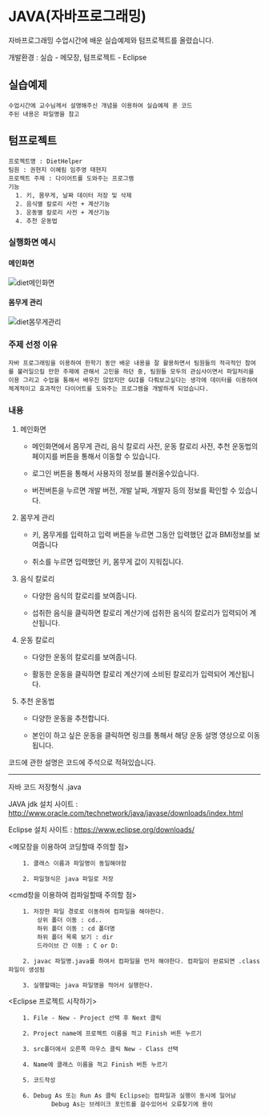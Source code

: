 # JAVA(자바프로그래밍)

자바프로그래밍 수업시간에 배운 실습예제와 텀프로젝트를 올렸습니다.

개발환경 : 실습 - 메모장, 텀프로젝트 - Eclipse


## 실습예제

    수업시간에 교수님께서 설명해주신 개념을 이용하여 실습예제 푼 코드
    주된 내용은 파일명을 참고

    
## 텀프로젝트

    프로젝트명 : DietHelper
    팀원 : 권현지 이혜림 임주영 태현지
    프로젝트 주제 : 다이어트를 도와주는 프로그램
    기능
      1. 키, 몸무게, 날짜 데이터 저장 및 삭제
      2. 음식별 칼로리 사전 + 계산기능
      3. 운동별 칼로리 사전 + 계산기능
      4. 추천 운동법
      
### **실행화면 예시**

#### 메인화면

![diet메인화면](https://user-images.githubusercontent.com/45057466/97435772-416cb780-1964-11eb-9107-5890f643d45b.png)


#### 몸무게 관리

![diet몸무게관리](https://user-images.githubusercontent.com/45057466/97435777-43367b00-1964-11eb-8ad1-fa11b9dea991.png)


### 주제 선정 이유
    
    자바 프로그래밍을 이용하여 한학기 동안 배운 내용을 잘 활용하면서 팀원들의 적극적인 참여를 불러일으킬 만한 주제에 관해서 고민을 하던 중, 팀원들 모두의 관심사이면서 파일처리를 이용 그리고 수업을 통해서 배우진 않았지만 GUI를 다뤄보고싶다는 생각에 데이터를 이용하여 체계적이고 효과적인 다이어트를 도와주는 프로그램을 개발하게 되었습니다.


### 내용

1. 메인화면
 
    - 메인화면에서 몸무게 관리, 음식 칼로리 사전, 운동 칼로리 사전, 추천 운동법의 페이지를 버튼을 통해서 이동할 수 있습니다. 
 
    - 로그인 버튼을 통해서 사용자의 정보를 불러올수있습니다.
 
     - 버전버튼을 누르면 개발 버전, 개발 날짜, 개발자 등의 정보를 확인할 수 있습니다.
 
2. 몸무게 관리
 
      - 키, 몸무게를 입력하고 입력 버튼을 누르면 그동안 입력했던 값과 BMI정보를 보여줍니다
      
      - 취소를 누르면 입력했던 키, 몸무게 값이 지워집니다.

3. 음식 칼로리
   
   - 다양한 음식의 칼로리를 보여줍니다.
   
   - 섭취한 음식을 클릭하면 칼로리 계산기에 섭취한 음식의 칼로리가 입력되어 계산됩니다.
   
4. 운동 칼로리
   
   - 다양한 운동의 칼로리를 보여줍니다.
   
   - 활동한 운동을 클릭하면 칼로리 계산기에 소비된 칼로리가 입력되어 계산됩니다.
   
5. 추천 운동법
   
   - 다양한 운동을 추천합니다.
   
   - 본인이 하고 싶은 운동을 클릭하면 링크를 통해서 해당 운동 설명 영상으로 이동됩니다.
   
   
   
코드에 관한 설명은 코드에 주석으로 적혀있습니다.


      
      






-------------------------------------------------------------------------------------------------


자바 코드 저장형식 .java

JAVA jdk 설치 사이트 : http://www.oracle.com/technetwork/java/javase/downloads/index.html

Eclipse 설치 사이트 : https://www.eclipse.org/downloads/

<메모장을 이용하여 코딩할때 주의할 점>
    
        1. 클래스 이름과 파일명이 동일해야함
        
        2. 파일형식은 java 파일로 저장


<cmd창을 이용하여 컴파일할때 주의할 점>

        1. 저장한 파일 경로로 이동하여 컴파일을 해야한다.
            상위 폴더 이동 : cd..
            하위 폴더 이동 : cd 폴더명
            하위 폴더 목록 보기 : dir
            드라이브 간 이동 : C or D:

        2. javac 파일명.java를 하여서 컴파일을 먼저 해야한다. 컴파일이 완료되면 .class파일이 생성됨

        3. 실행할때는 java 파일명을 적어서 실행한다.
        
 <Eclipse 프로젝트 시작하기>
        
        1. File - New - Project 선택 후 Next 클릭
        
        2. Project name에 프로젝트 이름을 적고 Finish 버튼 누르기
        
        3. src폴더에서 오른쪽 마우스 클릭 New - Class 선택
        
        4. Name에 클래스 이름을 적고 Finish 버튼 누르기
        
        5. 코드작성
        
        6. Debug As 또는 Run As 클릭 Eclipse는 컴파일과 실행이 동시에 일어남 
                Debug As는 브레이크 포인트를 걸수있어서 오류찾기에 용이
 
       

 
